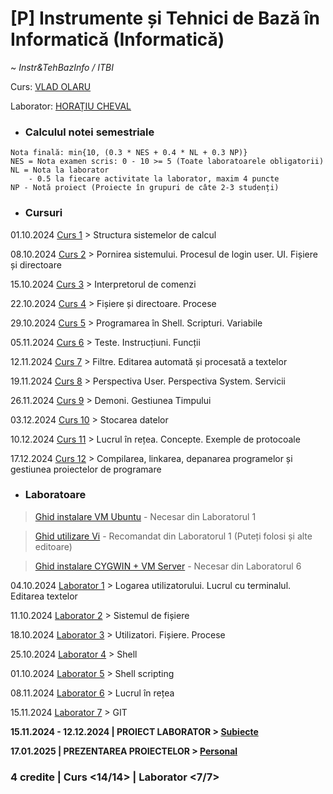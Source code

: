 # **[P] Instrumente și Tehnici de Bază în Informatică (Informatică)**

~ *Instr&TehBazInfo / ITBI*

Curs: [VLAD OLARU](mailto:vlad.olaru@fmi.unibuc.ro)

Laborator: [HORAȚIU CHEVAL](mailto:horatiu.cheval@fmi.unibuc.ro)


* ### Calculul notei semestriale

```
Nota finală: min{10, (0.3 * NES + 0.4 * NL + 0.3 NP)}
NES = Nota examen scris: 0 - 10 >= 5 (Toate laboratoarele obligatorii)
NL = Nota la laborator
    - 0.5 la fiecare activitate la laborator, maxim 4 puncte
NP - Notă proiect (Proiecte în grupuri de câte 2-3 studenți)
```


* ### Cursuri

01.10.2024 [Curs 1](./Cursuri/01.%20Structura%20sistemelor%20de%20calcul%20-%2001.10.2024.pdf) > Structura sistemelor de calcul

08.10.2024 [Curs 2](./Cursuri/02.%20Pornirea%20sistemului.%20Procesul%20de%20login%20user.%20UI.%20Fișiere%20și%20directoare%20-%2008.10.2024.pdf) > Pornirea sistemului. Procesul de login user. UI. Fișiere și directoare

15.10.2024 [Curs 3](./Cursuri/03.%20Interpretorul%20de%20comenzi%20-%2015.10.2024.pdf) > Interpretorul de comenzi 

22.10.2024 [Curs 4](./Cursuri/04.%20Fișiere%20și%20directoare.%20Procese.pdf) > Fișiere și directoare. Procese

29.10.2024 [Curs 5](./Cursuri/05%20&%2006.%20Programare%20în%20Shell.%20Scripturi.%20Variabile.pdf) > Programarea în Shell. Scripturi. Variabile

05.11.2024 [Curs 6](./Cursuri/05%20&%2006.%20Programare%20în%20Shell.%20Scripturi.%20Variabile.pdf) > Teste. Instrucțiuni. Funcții

12.11.2024 [Curs 7](./Cursuri/07.%20Filtre.%20Editarea%20automată%20și%20procesată%20a%20textelor.pdf) > Filtre. Editarea automată și procesată a textelor

19.11.2024 [Curs 8](./Cursuri/08.%20Perspectiva%20user%20și%20cea%20system,%20servicii.pdff) > Perspectiva User. Perspectiva System. Servicii

26.11.2024 [Curs 9](./Cursuri/09.%20Demoni%20și%20gestiunea%20timpului.pdf) > Demoni. Gestiunea Timpului

03.12.2024 [Curs 10](./Cursuri/10.%20Stocarea%20datelor.pdf) > Stocarea datelor

10.12.2024 [Curs 11](./Cursuri/11.%20Lucrul%20în%20rețea.%20Concepte.%20Exemple%20de%20protocoale.pdf) > Lucrul în rețea. Concepte. Exemple de protocoale

17.12.2024 [Curs 12](./Cursuri/12.%20Compilarea,%20linkarea,%20depanarea%20și%20gestiunea%20programelor.pdf) > Compilarea, linkarea, depanarea programelor și gestiunea proiectelor de programare


* ### Laboratoare

> [Ghid instalare VM Ubuntu](./Laboratoare/00.%20Ghid%20instalare%20Oracle%20VirtualBox.pdf) - Necesar din Laboratorul 1

> [Ghid utilizare Vi](./Laboratoare/00.%20Ghid%20utilizare%20Vi.pdf) - Recomandat din Laboratorul 1 (Puteți folosi și alte editoare)

> [Ghid instalare CYGWIN + VM Server](./Laboratoare/00.%20Ghid%20instalare%20CYGWIN%20+%20VM%20Server.pdf) - Necesar din Laboratorul 6

04.10.2024 [Laborator 1](./Laboratoare/Laboratorul%2001/) > Logarea utilizatorului. Lucrul cu terminalul. Editarea textelor

11.10.2024 [Laborator 2](./Laboratoare/Laboratorul%2002/) > Sistemul de fișiere

18.10.2024 [Laborator 3](./Laboratoare/Laboratorul%2003/) > Utilizatori. Fișiere. Procese

25.10.2024 [Laborator 4](./Laboratoare/Laboratorul%2004/) > Shell

01.10.2024 [Laborator 5](./Laboratoare/Laboratorul%2005/) > Shell scripting

08.11.2024 [Laborator 6](./Laboratoare/Laboratorul%2006/) > Lucrul în rețea

15.11.2024 [Laborator 7](./Laboratoare/Laboratorul%2007/) > GIT

**15.11.2024 - 12.12.2024 | PROIECT LABORATOR > [Subiecte](./Laboratoare/00.%20Enunțuri%20proiecte.pdf)**

**17.01.2025 | PREZENTAREA PROIECTELOR > [Personal](https://github.com/vlaxcs/LazyWGET)**


### **4 credite | Curs <14/14> | Laborator <7/7>**